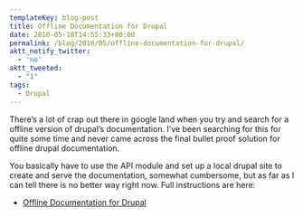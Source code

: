 ```yaml
---
templateKey: blog-post
title: Offline Documentation for Drupal
date: 2010-05-18T14:55:33+00:00
permalink: /blog/2010/05/offline-documentation-for-drupal/
aktt_notify_twitter:
  - 'no'
aktt_tweeted:
  - "1"
tags:
  - Drupal
---
```

There&#8217;s a lot of crap out there in google land when you try and search for a offline version of drupal&#8217;s documentation. I&#8217;ve been searching for this for quite some time and never came across the final bullet proof solution for offline drupal documentation.

You basically have to use the API module and set up a local drupal site to create and serve the documentation, somewhat cumbersome, but as far as I can tell there is no better way right now. Full instructions are here:

  * [Offline Documentation for Drupal](http://drupal.org/node/425944)